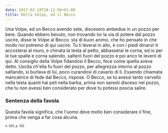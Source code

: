 ```yaml
---
date: 2017-02-19T18:12:56+01:00
title: Della Volpe, ed il Becco
---
```

Una Volpe, ed un Becco avendo sete, discesero ambedue in un pozzo per bere.
Quando ebbero bevuto, non trovando lor la via di potere dal pozzo uscire, disse
le Volpe al Becco: sta di buon animo, che ho pensato in che modo noi potremo di
qui uscire. Tu ti leverai in alto, e con i piedi dinanzi ti accosterai al muro,
e chinata la testa al petto, abbasserai le corna, ed io per le tue spalle
e corna salendo, salterò fuori del pozzo e poi anco te leverò di qui. Al
consiglio della Volpe fidandosi il Becco, fece come quella aveva detto. Uscita
ch'ella fu fuori del pozzo, per allegrezza intorno al pozzo saltando, si
burlava di lui, poco curandosi di cavarlo di lì. Essendo chiamata mancatrice di
fede dal Becco, rispose. O Becco, se tu avessi tanto cervello nella testa
quanti hai peli nella barba, prima non saresti disceso nel pozzo, che tu non
avessi ben considerato per dove tu potessi poscia salire.

### Sentenza della favola
Questa favola significa, che l'uomo deve molto ben considerare il fine, prima
che venga a far cosa alcuna.

<sub><sub>n. 001, p. 102<sub><sub>
